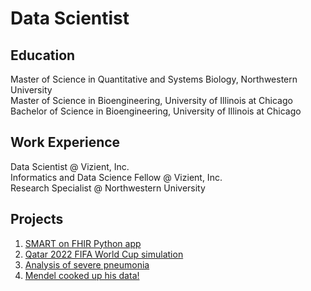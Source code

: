 # Data Scientist  

## Education

Master of Science in Quantitative and Systems Biology, Northwestern University  
Master of Science in Bioengineering, University of Illinois at Chicago  
Bachelor of Science in Bioengineering, University of Illinois at Chicago

## Work Experience  

Data Scientist @ Vizient, Inc.  
Informatics and Data Science Fellow @ Vizient, Inc.  
Research Specialist @ Northwestern University  

## Projects  

1. [SMART on FHIR Python app](https://github.com/morales-felix/SMART-on-FHIR-Python-app)
2. [Qatar 2022 FIFA World Cup simulation](https://github.com/morales-felix/Qatar-2022-FIFA-World-Cup-simulation)
3. [Analysis of severe pneumonia](https://github.com/morales-felix/analyses_of_severe_pneumonia)
4. [Mendel cooked up his data!](https://github.com/morales-felix/Mendel_cooked_up_his_data)
